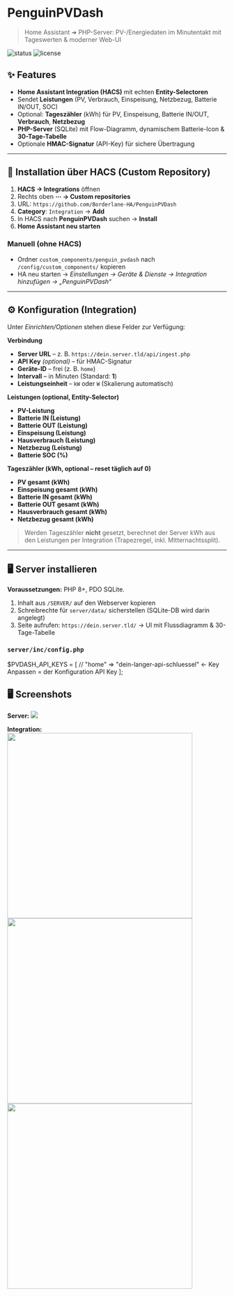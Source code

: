 # PenguinPVDash

> Home Assistant ➜ PHP-Server: PV-/Energiedaten im Minutentakt mit Tageswerten & moderner Web-UI

![status](https://img.shields.io/badge/status-active-4caf50)
![license](https://img.shields.io/badge/license-MIT-blue)

## ✨ Features
- **Home Assistant Integration (HACS)** mit echten **Entity-Selectoren**
- Sendet **Leistungen** (PV, Verbrauch, Einspeisung, Netzbezug, Batterie IN/OUT, SOC)
- Optional: **Tageszähler** (kWh) für PV, Einspeisung, Batterie IN/OUT, **Verbrauch**, **Netzbezug**
- **PHP-Server** (SQLite) mit Flow-Diagramm, dynamischem Batterie-Icon & **30-Tage-Tabelle**
- Optionale **HMAC-Signatur** (API-Key) für sichere Übertragung


---

## 🧩 Installation über HACS (Custom Repository)
1. **HACS → Integrations** öffnen  
2. Rechts oben **⋯ → Custom repositories**  
3. URL: `https://github.com/Borderlane-HA/PenguinPVDash`  
4. **Category**: `Integration` → **Add**  
5. In HACS nach **PenguinPVDash** suchen → **Install**  
6. **Home Assistant neu starten**


### Manuell (ohne HACS)
- Ordner `custom_components/penguin_pvdash` nach `/config/custom_components/` kopieren  
- HA neu starten → *Einstellungen → Geräte & Dienste → Integration hinzufügen → „PenguinPVDash“*

---

## ⚙️ Konfiguration (Integration)
Unter *Einrichten/Optionen* stehen diese Felder zur Verfügung:

**Verbindung**
- **Server URL** – z. B. `https://dein.server.tld/api/ingest.php`  
- **API Key** *(optional)* – für HMAC-Signatur  
- **Geräte-ID** – frei (z. B. `home`)  
- **Intervall** – in Minuten (Standard: **1**)  
- **Leistungseinheit** – `kW` oder `W` (Skalierung automatisch)

**Leistungen (optional, Entity-Selector)**
- **PV-Leistung**
- **Batterie IN (Leistung)**
- **Batterie OUT (Leistung)**
- **Einspeisung (Leistung)**
- **Hausverbrauch (Leistung)**
- **Netzbezug (Leistung)**
- **Batterie SOC (%)**

**Tageszähler (kWh, optional – reset täglich auf 0)**
- **PV gesamt (kWh)**
- **Einspeisung gesamt (kWh)**
- **Batterie IN gesamt (kWh)**
- **Batterie OUT gesamt (kWh)**
- **Hausverbrauch gesamt (kWh)**
- **Netzbezug gesamt (kWh)**

> Werden Tageszähler **nicht** gesetzt, berechnet der Server kWh aus den Leistungen per Integration (Trapezregel, inkl. Mitternachtssplit).

---

## 🖥️ Server installieren
**Voraussetzungen:** PHP 8+, PDO SQLite.

1. Inhalt aus `/SERVER/` auf den Webserver kopieren  
2. Schreibrechte für `server/data/` sicherstellen (SQLite-DB wird darin angelegt)  
3. Seite aufrufen: `https://dein.server.tld/` → UI mit Flussdiagramm & 30-Tage-Tabelle

### `server/inc/config.php` 

$PVDASH_API_KEYS = [
  // "home" => "dein-langer-api-schluessel" <- Key Anpassen = der Konfiguration API Key
];



## 🖥️ Screenshots

**Server:**
<img src="https://github.com/Borderlane-HA/PenguinPVDash/blob/main/SCREENSHOTS/Screenshot1a.png"/> <br><rb>

**Integration:**
<br>
<img src="https://github.com/Borderlane-HA/PenguinPVDash/blob/main/SCREENSHOTS/Screenshot2a.png" width="425"/><br> 
<img src="https://github.com/Borderlane-HA/PenguinPVDash/blob/main/SCREENSHOTS/Screenshot2b.png" width="425"/><br>
<img src="https://github.com/Borderlane-HA/PenguinPVDash/blob/main/SCREENSHOTS/Screenshot2c.png" width="425"/><br> 



